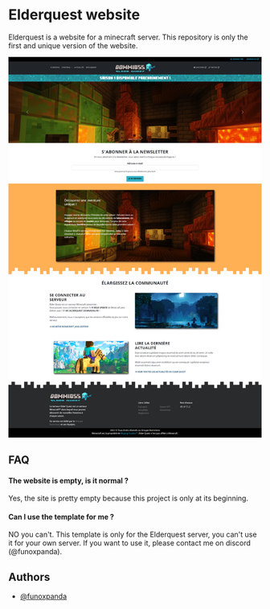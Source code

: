 
# Elderquest website

Elderquest is a website for a minecraft server. This repository is only the first and unique version of the website.

![alt text](https://github.com/FunoxPanda/Elderquest-Website/blob/master/preview.png?raw=true)

## FAQ

#### The website is empty, is it normal ?
Yes, the site is pretty empty because this project is only at its beginning.

#### Can I use the template for me ?
NO you can't. This template is only for the Elderquest server, you can't use it for your own server. If you want to use it, please contact me on discord (@funoxpanda). 

## Authors
- [@funoxpanda](https://www.github.com/funoxpanda)